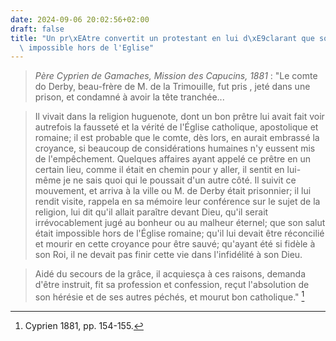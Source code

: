 ```yaml
---
date: 2024-09-06 20:02:56+02:00
draft: false
title: "Un pr\xEAtre convertit un protestant en lui d\xE9clarant que sont salut est\
  \ impossible hors de l'Eglise"
---
```




> *Père Cyprien de Gamaches, Mission des Capucins, 1881* : "Le comte do Derby, beau-frère de M. de la Trimouille, fut pris , jeté dans une prison, et condamné à avoir la tête tranchée...

> Il vivait dans la religion huguenote, dont un bon prêtre lui avait fait voir autrefois la fausseté et la vérité de l'Église catholique, apostolique et romaine; il est probable que le comte, dès lors, en aurait embrassé la croyance, si beaucoup de considérations humaines n'y eussent mis de l'empêchement. Quelques affaires ayant appelé ce prêtre en un certain lieu, comme il était en chemin pour y aller, il sentit en lui-même je ne sais quoi qui le poussait d'un autre côté. Il suivit ce mouvement, et arriva à la ville ou M. de Derby était prisonnier; il lui rendit visite, rappela en sa mémoire leur conférence sur le sujet de la religion, lui dit qu'il allait paraître devant Dieu, qu'il serait irrévocablement jugé au bonheur ou au malheur éternel; que son salut était impossible hors de l'Église romaine; qu'il lui devait être réconcilié et mourir en cette croyance pour être sauvé; qu'ayant été si fidèle à son Roi, il ne devait pas finir cette vie dans l'infidélité à son Dieu.

> Aidé du secours de la grâce, il acquiesça à ces raisons, demanda d'être instruit, fit sa profession et confession, reçut l'absolution de son hérésie et de ses autres péchés, et mourut bon catholique." [^1]

[^1]: Cyprien 1881, pp. 154-155.
